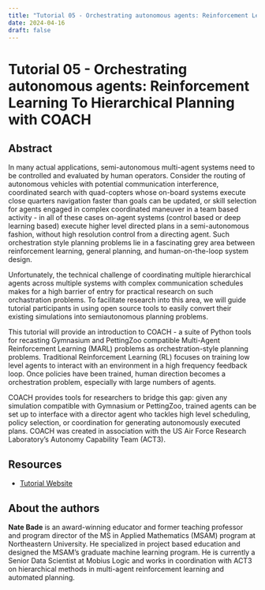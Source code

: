 ```yaml
---
title: "Tutorial 05 - Orchestrating autonomous agents: Reinforcement Learning To Hierarchical Planning with COACH"
date: 2024-04-16
draft: false
---
```

# Tutorial 05 - Orchestrating autonomous agents: Reinforcement Learning To Hierarchical Planning with COACH

## Abstract

In many actual applications, semi-autonomous multi-agent systems need to be controlled and
evaluated by human operators. Consider the routing of autonomous vehicles with potential communication
interference, coordinated search with quad-copters whose on-board systems execute close
quarters navigation faster than goals can be updated, or skill selection for agents engaged in complex
coordinated maneuver in a team based activity - in all of these cases on-agent systems (control based
or deep learning based) execute higher level directed plans in a semi-autonomous fashion, without
high resolution control from a directing agent. Such orchestration style planning problems lie in
a fascinating grey area between reinforcement learning, general planning, and human-on-the-loop
system design.

Unfortunately, the technical challenge of coordinating multiple hierarchical agents across multiple
systems with complex communication schedules makes for a high barrier of entry for practical
research on such orchastration problems. To facilitate research into this area, we will guide tutorial
participants in using open source tools to easily convert their existing simulations into semiautonomous
planning problems.

This tutorial will provide an introduction to COACH - a suite of Python tools for recasting
Gymnasium and PettingZoo compatible Multi-Agent Reinforcement Learning (MARL) problems as
orchestration-style planning problems. Traditional Reinforcement Learning (RL) focuses on training
low level agents to interact with an environment in a high frequency feedback loop. Once policies
have been trained, human direction becomes a orchestration problem, especially with large numbers
of agents.

COACH provides tools for researchers to bridge this gap: given any simulation compatible with
Gymnasium or PettingZoo, trained agents can be set up to interface with a director agent who
tackles high level scheduling, policy selection, or coordination for generating autonomously executed
plans. COACH was created in association with the US Air Force Research Laboratory’s Autonomy
Capability Team (ACT3).

## Resources

- [Tutorial Website](xxxx)

## About the authors

**Nate Bade** is an award-winning educator and former teaching professor and program director of the MS in Applied 
Mathematics (MSAM) program at Northeastern University. He specialized in project based education and designed the
MSAM’s graduate machine learning program. He is currently a Senior Data Scientist at Mobius Logic and works in 
coordination with ACT3 on hierarchical methods in multi-agent reinforcement learning and automated planning.
